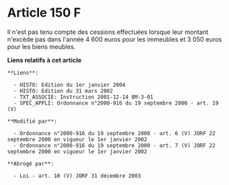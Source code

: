 # Article 150 F

Il n'est pas tenu compte des cessions effectuées lorsque leur montant n'excède pas dans l'année 4 600 euros pour les
immeubles et 3 050 euros pour les biens meubles.

**Liens relatifs à cet article**

	**Liens**:

	  - HISTO: Edition du 1er janvier 2004
	  - HISTO: Edition du 31 mars 2002
	  - TXT_ASSOCIE: Instruction 2001-12-14 8M-3-01
	  - SPEC_APPLI: Ordonnance n°2000-916 du 19 septembre 2000 - art. 19 (V)

	**Modifié par**:

	  - Ordonnance n°2000-916 du 19 septembre 2000 - art. 6 (V) JORF 22 septembre 2000 en vigueur le 1er janvier 2002
	  - Ordonnance n°2000-916 du 19 septembre 2000 - art. 7 (V) JORF 22 septembre 2000 en vigueur le 1er janvier 2002

	**Abrogé par**:

	  - Loi - art. 10 (V) JORF 31 décembre 2003

